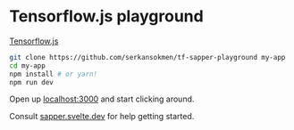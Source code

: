 # Tensorflow.js playground

[Tensorflow.js](https://github.com/tensorflow/tfjs)

```bash
git clone https://github.com/serkansokmen/tf-sapper-playground my-app
cd my-app
npm install # or yarn!
npm run dev
```

Open up [localhost:3000](http://localhost:3000) and start clicking around.

Consult [sapper.svelte.dev](https://sapper.svelte.dev) for help getting started.
